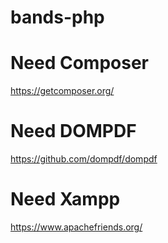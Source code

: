 # bands-php

# Need Composer
https://getcomposer.org/
# Need DOMPDF
https://github.com/dompdf/dompdf
# Need Xampp
https://www.apachefriends.org/
